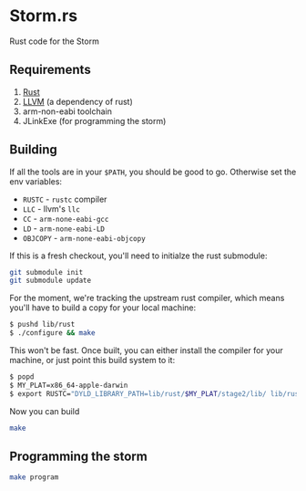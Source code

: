 # Storm.rs

Rust code for the Storm

## Requirements

1. [Rust](http://www.rust-lang.org/)
2. [LLVM](http://llvm.org/) (a dependency of rust)
3. arm-non-eabi toolchain
4. JLinkExe (for programming the storm)

## Building

If all the tools are in your `$PATH`, you should be good to go. Otherwise set the env variables:

* `RUSTC` - `rustc` compiler
* `LLC` - llvm's `llc`
* `CC` - `arm-none-eabi-gcc`
* `LD` - `arm-none-eabi-LD`
* `OBJCOPY` - `arm-none-eabi-objcopy`

If this is a fresh checkout, you'll need to initialze the rust submodule:

```bash
git submodule init
git submodule update
```

For the moment, we're tracking the upstream rust compiler, which means you'll
have to build a copy for your local machine:

```bash
$ pushd lib/rust
$ ./configure && make
```

This won't be fast. Once built, you can either install the compiler for your
machine, or just point this build system to it:

```bash
$ popd
$ MY_PLAT=x86_64-apple-darwin
$ export RUSTC="DYLD_LIBRARY_PATH=lib/rust/$MY_PLAT/stage2/lib/ lib/rust/$MY_PLAT/stage2/bin/rustc"
```

Now you can build

```bash
make
```

## Programming the storm

```bash
make program
```
